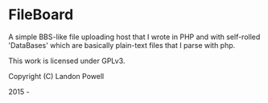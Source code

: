 # FileBoard
A simple BBS-like file uploading host that I wrote in PHP and with self-rolled 'DataBases' which are basically plain-text files that I parse with php. 




This work is licensed under GPLv3. 

Copyright (C)  Landon Powell 

2015 - 
